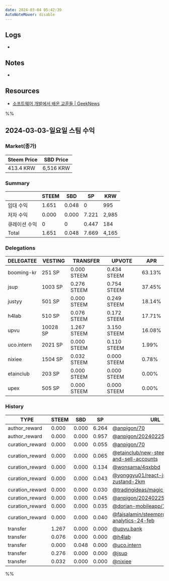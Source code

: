 ```yaml
---
date: 2024-03-04 05:42:39
AutoNoteMover: disable
---
```


## Logs
-

## Notes

-

## Resources
- [소프트웨어 개발에서 배운 교훈들 | GeekNews](https://news.hada.io/topic?id=13641)

%%

## 2024-03-03-일요일 스팀 수익

### Market(종가)
| Steem Price | SBD Price |
| --- | --- |
| 413.4 KRW | 6,516 KRW |

### Summary
| | STEEM | SBD | SP | KRW |
| --- | --- | --- | --- |--- |
| 임대 수익 | 1.651 | 0.048 | 0 | 995 |
| 저자 수익 | 0.000 | 0.000 | 7.221 | 2,985 |
| 큐레이션 수익 | 0 | 0 | 0.447 | 184 |
| Total | 1.651 | 0.048 | 7.669 | 4,165 |

### Delegations
| DELEGATEE | VESTING | TRANSFER | UPVOTE | APR |
| --- | --- | --- | --- | --- |
| booming-kr | 251 SP | 0.000 STEEM | 0.434 STEEM | 63.13% |
| jsup | 1003 SP | 0.276 STEEM | 0.754 STEEM | 37.45% |
| justyy | 501 SP | 0.000 STEEM | 0.249 STEEM | 18.14% |
| h4lab | 510 SP | 0.076 STEEM | 0.172 STEEM | 17.71% |
| upvu | 10028 SP | 1.267 STEEM | 3.150 STEEM | 16.08% |
| uco.intern | 2021 SP | 0.000 STEEM | 0.110 STEEM | 1.99% |
| nixiee | 1504 SP | 0.032 STEEM | 0.000 STEEM | 0.78% |
| etainclub | 203 SP | 0.000 STEEM | 0.000 STEEM | 0.00% |
| upex | 505 SP | 0.000 STEEM | 0.000 STEEM | 0.00% |

### History
| TYPE | STEEM | SBD | SP | URL |
| --- | --- | --- | --- | --- |
| author_reward | 0.000 | 0.000 | 6.264 | [@anpigon/70](https://steemit.com/@anpigon/70) |
| author_reward | 0.000 | 0.000 | 0.957 | [@anpigon/20240225t144652310z](https://steemit.com/@anpigon/20240225t144652310z) |
| curation_reward | 0.000 | 0.000 | 0.055 | [@anpigon/70](https://steemit.com/@anpigon/70) |
| curation_reward | 0.000 | 0.000 | 0.065 | [@etainclub/new-steem-app-buy-and-sell-accounts](https://steemit.com/@etainclub/new-steem-app-buy-and-sell-accounts) |
| curation_reward | 0.000 | 0.000 | 0.134 | [@wonsama/4qxbbd](https://steemit.com/@wonsama/4qxbbd) |
| curation_reward | 0.000 | 0.000 | 0.043 | [@yonggyu01/react-js-redux-zustand-2km](https://steemit.com/@yonggyu01/react-js-redux-zustand-2km) |
| curation_reward | 0.000 | 0.000 | 0.030 | [@tradingideas/magic-eden-wallet](https://steemit.com/@tradingideas/magic-eden-wallet) |
| curation_reward | 0.000 | 0.000 | 0.045 | [@anpigon/20240225t144652310z](https://steemit.com/@anpigon/20240225t144652310z) |
| curation_reward | 0.000 | 0.000 | 0.035 | [@dorian-mobileapp/179626-4](https://steemit.com/@dorian-mobileapp/179626-4) |
| curation_reward | 0.000 | 0.000 | 0.040 | [@faisalamin/steempro-tools-analytics-24-feb](https://steemit.com/@faisalamin/steempro-tools-analytics-24-feb) |
| transfer | 1.267 | 0.000 | 0.000 | [@upvu.bank](https://steemit.com/@upvu.bank) |
| transfer | 0.076 | 0.000 | 0.000 | [@h4lab](https://steemit.com/@h4lab) |
| transfer | 0.000 | 0.048 | 0.000 | [@uco.intern](https://steemit.com/@uco.intern) |
| transfer | 0.276 | 0.000 | 0.000 | [@jsup](https://steemit.com/@jsup) |
| transfer | 0.032 | 0.000 | 0.000 | [@nixiee](https://steemit.com/@nixiee) |
%%



